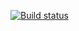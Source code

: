 [![Build status](https://ci.appveyor.com/api/projects/status/07j1l8m6x2v943x0?svg=true)](https://ci.appveyor.com/project/AntonovaAnastasiya/api-ci)
